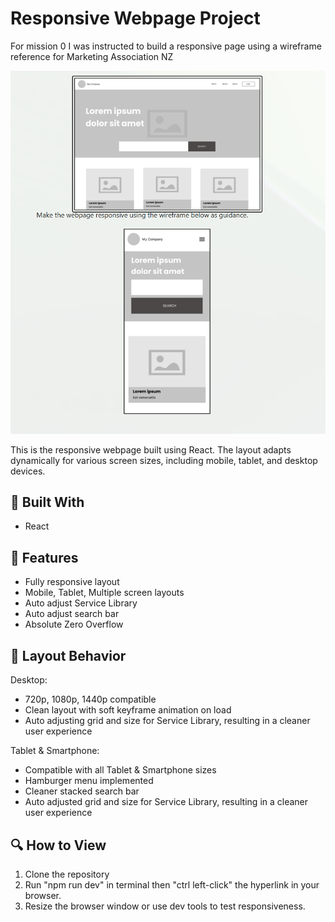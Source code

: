 # Responsive Webpage Project
For mission 0 I was instructed to build a responsive page using a wireframe reference for Marketing Association NZ

![Wireframe](image.png)

This is the responsive webpage built using React. The layout adapts dynamically for various screen sizes, including mobile, tablet, and desktop devices.

## 🔗 Built With

- React

## 📱 Features

- Fully responsive layout
- Mobile, Tablet, Multiple screen layouts
- Auto adjust Service Library
- Auto adjust search bar 
- Absolute Zero Overflow

## 📐 Layout Behavior
Desktop:
- 720p, 1080p, 1440p compatible
- Clean layout with soft keyframe animation on load
- Auto adjusting grid and size for Service Library, resulting in a cleaner user experience

Tablet & Smartphone:
- Compatible with all Tablet & Smartphone sizes
- Hamburger menu implemented
- Cleaner stacked search bar
- Auto adjusted grid and size for Service Library, resulting in a cleaner user experience


## 🔍 How to View

1. Clone the repository
2. Run "npm run dev" in terminal then "ctrl left-click" the hyperlink in your browser.
3. Resize the browser window or use dev tools to test responsiveness.

